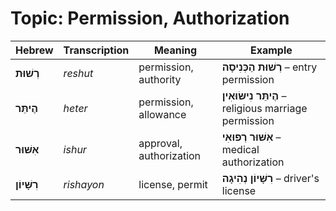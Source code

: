 # Topic: Permission, Authorization

| **Hebrew** | **Transcription** | **Meaning**          | **Example** |
| ----------- | ------------------ | --------------------- | ------------------ |
| **רְשׁוּת**    | *reshut*          | permission, authority | **רְשׁוּת הַכְּנִיסָה** – entry permission                |
| **הֶיתֵּר**    | *heter*           | permission, allowance  | **הֶיתֵּר נִישּׂוּאִין** – religious marriage permission |
| **אִשּׁוּר**    | *ishur*           | approval, authorization | **אִשּׁוּר רְפוּאִי** – medical authorization          |
| **רִשָּׁיוֹן**   | *rishayon*        | license, permit         | **רִשָּׁיוֹן נְהִיגָה** – driver's license              |
